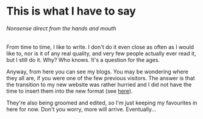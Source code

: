 # This is what I have to say

###### Nonsense direct from the hands and mouth

From time to time, I like to write. I don't do it even close as often as I would like to, nor is it of any real quality, and very few people actually ever read it, but I still do it. Why? Who knows. It's a question for the ages.

Anyway, from here you can see my blogs. You may be wondering where they all are, if you were one of the few previous visitors. The answer is that the transition to my new website was rather hurried and I did not have the time to insert them into the new format (see [here](/blogs/link-to-witty-blog-title)).

They're also being groomed and edited, so I'm just keeping my favourites in here for now. Don't you worry, more will arrive. Eventually...
